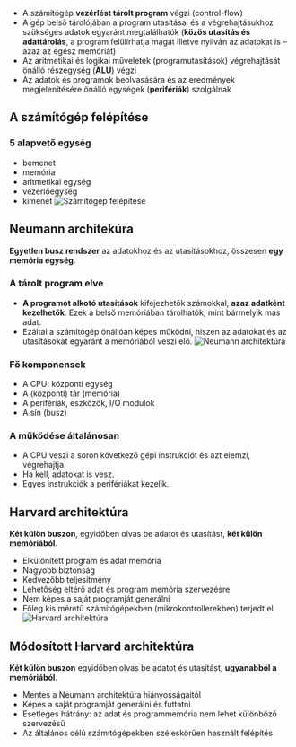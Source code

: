 - A számítógép **vezérlést tárolt program** végzi (control-flow)
- A gép belső tárolójában a program utasításai és a végrehajtásukhoz szükséges
adatok egyaránt megtalálhatók (**közös utasítás és adattárolás**, a program
felülírhatja magát illetve nyilván az adatokat is – azaz az egész memóriát)
- Az aritmetikai és logikai műveletek (programutasítások) végrehajtását önálló
részegység (**ALU**) végzi
- Az adatok és programok beolvasására és az eredmények megjelenítésére önálló
egységek (**perifériák**) szolgálnak

## A számítógép felépítése

### 5 alapvető egység
- bemenet
- memória
- aritmetikai egység
- vezérlőegység
- kimenet
![Számítógép felépítése](szamitogep_felepites.png)

## Neumann architekúra
**Egyetlen busz rendszer** az adatokhoz és az utasításokhoz, összesen **egy memória egység**.
### A tárolt program elve
- **A programot alkotó utasítások** kifejezhetők számokkal, **azaz adatként kezelhetők**. Ezek a belső memóriában tárolhatók, mint bármelyik más adat. 
- Ezáltal a számítógép önállóan képes működni, hiszen az adatokat és az utasításokat egyaránt a memóriából veszi elő.
![Neumann architektúra](neumann.png)
### Fő komponensek
- A CPU: központi egység
- A (központi) tár (memória)
- A perifériák, eszközök, I/O modulok
- A sín (busz)

### A működése általánosan
- A CPU veszi a soron következő gépi instrukciót és azt elemzi, végrehajtja.
- Ha kell, adatokat is vesz.
- Egyes instrukciók a perifériákat kezelik.


## Harvard architektúra
**Két külön buszon**, egyidőben olvas be adatot és utasítást, **két külön memóriából**.
- Elkülönített program és adat memória
- Nagyobb biztonság
- Kedvezőbb teljesítmény
- Lehetőség eltérő adat és program memória szervezésre
- Nem képes a saját programját generálni
- Főleg kis méretű számítógépekben (mikrokontrollerekben) terjedt el
![Harvard architektúra](harvard.png)

## Módosított Harvard architektúra
**Két külön buszon** egyidőben olvas be adatot és utasítást, **ugyanabból a memóriából**.
- Mentes a Neumann architektúra hiányosságaitól
- Képes a saját programját generálni és futtatni
- Esetleges hátrány: az adat és programmemória nem lehet különböző szervezésű
- Az általános célú számítógépekben széleskörűen használt felépítés